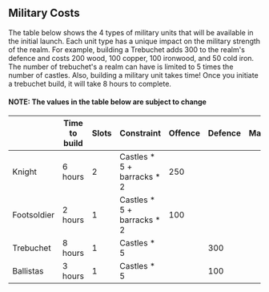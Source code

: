 ## Military Costs

The table below shows the 4 types of military units that will be available in the initial launch. Each unit type has a unique impact on the military strength of the realm. For example, building a Trebuchet adds 300 to the realm's defence and costs 200 wood, 100 copper, 100 ironwood, and 50 cold iron. The number of trebuchet's a realm can have is limited to 5 times the number of castles.  Also, building a military unit takes time! Once you initiate a trebuchet build, it will take 8 hours to complete. 

#### NOTE: The values in the table below are subject to change


|             | Time to build | Slots | Constraint                 | Offence | Defence | Magic | 1-Wood | 3-Stone | 2-Coal | 13-Copper | 4-Obsidian | 6-Silver | 14-Ironwood | 12-Cold Iron | 5-Gold |
|-------------|---------------|-------|----------------------------|---------|---------|-------|--------|---------|--------|-----------|------------|----------|-------------|--------------|--------|
| Knight      | 6 hours       | 2     | Castles * 5 + barracks * 2 | 250     |         |       | 100    | 100     |        |           | 100        |          |             |              | 20     |
| Footsoldier | 2 hours       | 1     | Castles * 5 + barracks * 2 | 100     |         |       | 30     | 30      |        |           | 30         |          |             |              |        |
| Trebuchet   | 8 hours       | 1     | Castles * 5                |         | 300     |       | 200    |         |        | 100       |            |          | 100         | 50           |        |
| Ballistas   | 3 hours       | 1     | Castles * 5                |         | 100     |       | 100    |         |        |           | 50         |          |             | 20           | 20     |
